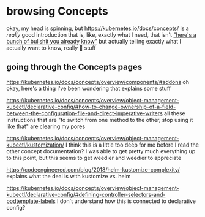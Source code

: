 # browsing Concepts

okay, my head is spinning, but https://kubernetes.io/docs/concepts/ is a *really* good introduction that is, like, exactly what I need, that isn't ["here's a bunch of bullshit you already know"](https://kubernetes.io/docs/concepts/overview/what-is-kubernetes/) but actually telling exactly what I actually want to know, really :100: stuff

## going through the Concepts pages

https://kubernetes.io/docs/concepts/overview/components/#addons oh okay, here's a thing I've been wondering that explains some stuff

https://kubernetes.io/docs/concepts/overview/object-management-kubectl/declarative-config/#how-to-change-ownership-of-a-field-between-the-configuration-file-and-direct-imperative-writers all these instructions that are "to switch from one method to the other, stop using it like that" are clearing my pores

https://kubernetes.io/docs/concepts/overview/object-management-kubectl/kustomization/ I think this is a little too deep for me before I read the other concept documentation? I was able to get pretty much everything up to this point, but this seems to get weedier and weedier to appreciate

https://codeengineered.com/blog/2018/helm-kustomize-complexity/ explains what the deal is with kustomize vs. helm

https://kubernetes.io/docs/concepts/overview/object-management-kubectl/declarative-config/#defining-controller-selectors-and-podtemplate-labels I don't understand how this is connected to declarative config?
